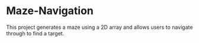 # Maze-Navigation
This project generates a maze using a 2D array and allows users to navigate through to find a target. 
